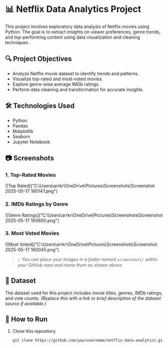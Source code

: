 # 📊 Netflix Data Analytics Project

This project involves exploratory data analysis of Netflix movies using Python. The goal is to extract insights on viewer preferences, genre trends, and top-performing content using data visualization and cleaning techniques.

## 🔍 Project Objectives

- Analyze Netflix movie dataset to identify trends and patterns.
- Visualize top-rated and most-voted movies.
- Explore genre-wise average IMDb ratings.
- Perform data cleaning and transformation for accurate insights.

## 🛠️ Technologies Used

- Python
- Pandas
- Matplotlib
- Seaborn
- Jupyter Notebook

## 📷 Screenshots

### 1. Top-Rated Movies
![Top Rated]("C:\Users\arrkr\OneDrive\Pictures\Screenshots\Screenshot 2025-05-17 160147.png")

### 2. IMDb Ratings by Genre
![Genre Ratings]("C:\Users\arrkr\OneDrive\Pictures\Screenshots\Screenshot 2025-05-17 160600.png")

### 3. Most Voted Movies
![Most Voted]("C:\Users\arrkr\OneDrive\Pictures\Screenshots\Screenshot 2025-05-17 160045.png")

> 💡 *You can place your images in a folder named `screenshots/` within your GitHub repo and name them as shown above.*

## 📁 Dataset

The dataset used for this project includes movie titles, genres, IMDb ratings, and vote counts. *(Replace this with a link or brief description of the dataset source if available.)*

## 🚀 How to Run

1. Clone this repository  
   ```bash
   git clone https://github.com/yourusername/netflix-data-analytics.git
